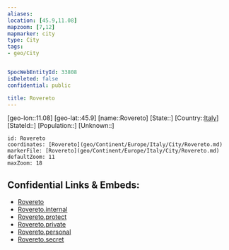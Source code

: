 ```yaml
---
aliases: 
location: [45.9,11.08]
mapzoom: [7,12] 
mapmarker: city 
type: City
tags:
- geo/City


SpocWebEntityId: 33808
isDeleted: false
confidential: public

title: Rovereto
---
```

[geo-lon::11.08]
[geo-lat::45.9]
[name::Rovereto]
[State::]
[Country::[Italy](geo/Continent/Europe/Italy.md)]
[StateId::]
[Population::]
[Unknown::]


```leaflet
id: Rovereto
coordinates: [Rovereto](geo/Continent/Europe/Italy/City/Rovereto.md)
markerFile: [Rovereto](geo/Continent/Europe/Italy/City/Rovereto.md)
defaultZoom: 11 
maxZoom: 18
```


## Confidential Links & Embeds: 
- [Rovereto](../../../../../../_public/geo/Continent/Europe/Italy/City/Rovereto.md) 
- [Rovereto.internal](../../../../../../_internal/geo/Continent/Europe/Italy/City/Rovereto.internal.md) 
- [Rovereto.protect](../../../../../../_protect/geo/Continent/Europe/Italy/City/Rovereto.protect.md) 
- [Rovereto.private](../../../../../../_private/geo/Continent/Europe/Italy/City/Rovereto.private.md) 
- [Rovereto.personal](../../../../../../_personal/geo/Continent/Europe/Italy/City/Rovereto.personal.md) 
- [Rovereto.secret](../../../../../../_secret/geo/Continent/Europe/Italy/City/Rovereto.secret.md) 
